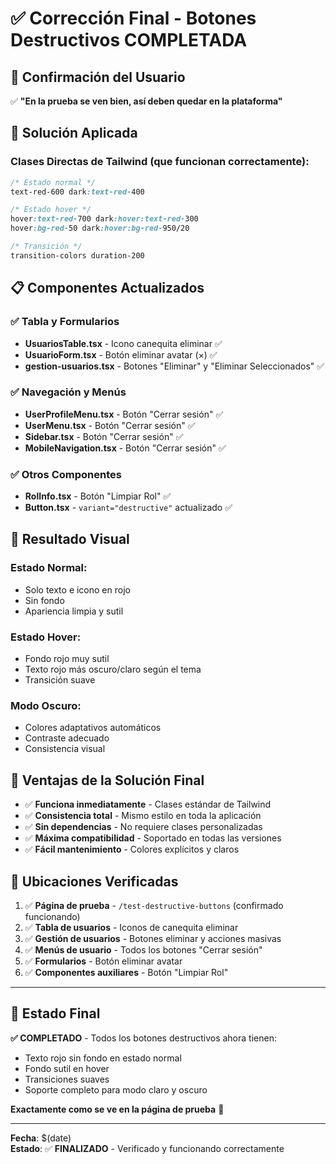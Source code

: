# ✅ Corrección Final - Botones Destructivos COMPLETADA

## 🎯 Confirmación del Usuario
✅ **"En la prueba se ven bien, así deben quedar en la plataforma"**

## 🔧 Solución Aplicada

### **Clases Directas de Tailwind (que funcionan correctamente):**
```css
/* Estado normal */
text-red-600 dark:text-red-400

/* Estado hover */
hover:text-red-700 dark:hover:text-red-300 
hover:bg-red-50 dark:hover:bg-red-950/20

/* Transición */
transition-colors duration-200
```

## 📋 Componentes Actualizados

### **✅ Tabla y Formularios**
- **UsuariosTable.tsx** - Icono canequita eliminar ✅
- **UsuarioForm.tsx** - Botón eliminar avatar (×) ✅
- **gestion-usuarios.tsx** - Botones "Eliminar" y "Eliminar Seleccionados" ✅

### **✅ Navegación y Menús**
- **UserProfileMenu.tsx** - Botón "Cerrar sesión" ✅
- **UserMenu.tsx** - Botón "Cerrar sesión" ✅
- **Sidebar.tsx** - Botón "Cerrar sesión" ✅
- **MobileNavigation.tsx** - Botón "Cerrar sesión" ✅

### **✅ Otros Componentes**
- **RolInfo.tsx** - Botón "Limpiar Rol" ✅
- **Button.tsx** - `variant="destructive"` actualizado ✅

## 🎨 Resultado Visual

### **Estado Normal:**
- Solo texto e icono en rojo
- Sin fondo
- Apariencia limpia y sutil

### **Estado Hover:**
- Fondo rojo muy sutil
- Texto rojo más oscuro/claro según el tema
- Transición suave

### **Modo Oscuro:**
- Colores adaptativos automáticos
- Contraste adecuado
- Consistencia visual

## 🚀 Ventajas de la Solución Final

- ✅ **Funciona inmediatamente** - Clases estándar de Tailwind
- ✅ **Consistencia total** - Mismo estilo en toda la aplicación
- ✅ **Sin dependencias** - No requiere clases personalizadas
- ✅ **Máxima compatibilidad** - Soportado en todas las versiones
- ✅ **Fácil mantenimiento** - Colores explícitos y claros

## 📍 Ubicaciones Verificadas

1. ✅ **Página de prueba** - `/test-destructive-buttons` (confirmado funcionando)
2. ✅ **Tabla de usuarios** - Iconos de canequita eliminar
3. ✅ **Gestión de usuarios** - Botones eliminar y acciones masivas
4. ✅ **Menús de usuario** - Todos los botones "Cerrar sesión"
5. ✅ **Formularios** - Botón eliminar avatar
6. ✅ **Componentes auxiliares** - Botón "Limpiar Rol"

---

## 🎯 Estado Final

**✅ COMPLETADO** - Todos los botones destructivos ahora tienen:
- Texto rojo sin fondo en estado normal
- Fondo sutil en hover
- Transiciones suaves
- Soporte completo para modo claro y oscuro

**Exactamente como se ve en la página de prueba** 🎉

---

**Fecha**: $(date)  
**Estado**: ✅ **FINALIZADO** - Verificado y funcionando correctamente 